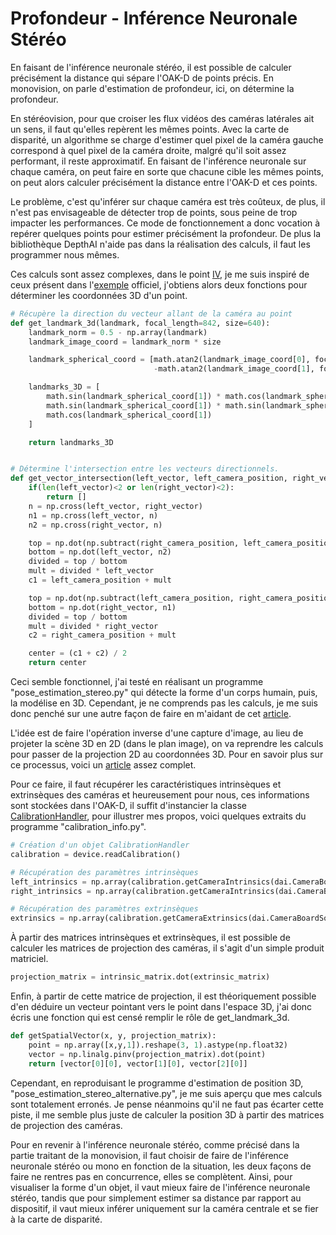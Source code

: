 # Profondeur - Inférence Neuronale Stéréo

En faisant de l'inférence neuronale stéréo, il est possible de calculer précisément la distance qui sépare l'OAK-D de points précis. En monovision, on parle d'estimation de profondeur, ici, on détermine la profondeur.

En stéréovision, pour que croiser les flux vidéos des caméras latérales ait un sens, il faut qu'elles repèrent les mêmes points. Avec la carte de disparité, un algorithme se charge d'estimer quel pixel de la caméra gauche correspond à quel pixel de la caméra droite, malgré qu'il soit assez performant, il reste approximatif. En faisant de l'inférence neuronale sur chaque caméra, on peut faire en sorte que chacune cible les mêmes points, on peut alors calculer précisément la distance entre l'OAK-D et ces points.

Le problème, c'est qu'inférer sur chaque caméra est très coûteux, de plus, il n'est pas envisageable de détecter trop de points, sous peine de trop impacter les performances. Ce mode de fonctionnement a donc vocation à repérer quelques points pour estimer précisément la profondeur. De plus la bibliothèque DepthAI n'aide pas dans la réalisation des calculs, il faut les programmer nous mêmes.

Ces calculs sont assez complexes, dans le point [IV](https://github.com/Ikomia-dev/ikomia-oakd/tree/main/IV-stereo_neural_inference), je me suis inspiré de ceux présent dans l'[exemple](https://github.com/luxonis/depthai-experiments/tree/master/gen2-triangulation) officiel, j'obtiens alors deux fonctions pour déterminer les coordonnées 3D d'un point.

```py
# Récupère la direction du vecteur allant de la caméra au point
def get_landmark_3d(landmark, focal_length=842, size=640):
    landmark_norm = 0.5 - np.array(landmark)
    landmark_image_coord = landmark_norm * size

    landmark_spherical_coord = [math.atan2(landmark_image_coord[0], focal_length),
                                -math.atan2(landmark_image_coord[1], focal_length) + math.pi / 2]

    landmarks_3D = [
        math.sin(landmark_spherical_coord[1]) * math.cos(landmark_spherical_coord[0]),
        math.sin(landmark_spherical_coord[1]) * math.sin(landmark_spherical_coord[0]),
        math.cos(landmark_spherical_coord[1])
    ]

    return landmarks_3D


# Détermine l'intersection entre les vecteurs directionnels.
def get_vector_intersection(left_vector, left_camera_position, right_vector, right_camera_position):
    if(len(left_vector)<2 or len(right_vector)<2):
        return []
    n = np.cross(left_vector, right_vector)
    n1 = np.cross(left_vector, n)
    n2 = np.cross(right_vector, n)

    top = np.dot(np.subtract(right_camera_position, left_camera_position), n2)
    bottom = np.dot(left_vector, n2)
    divided = top / bottom
    mult = divided * left_vector
    c1 = left_camera_position + mult

    top = np.dot(np.subtract(left_camera_position, right_camera_position), n1)
    bottom = np.dot(right_vector, n1)
    divided = top / bottom
    mult = divided * right_vector
    c2 = right_camera_position + mult

    center = (c1 + c2) / 2
    return center
```

Ceci semble fonctionnel, j'ai testé en réalisant un programme "pose_estimation_stereo.py" qui détecte la forme d'un corps humain, puis, la modélise en 3D. Cependant, je ne comprends pas les calculs, je me suis donc penché sur une autre façon de faire en m'aidant de cet [article](https://learnopencv.com/introduction-to-epipolar-geometry-and-stereo-vision/).

L'idée est de faire l'opération inverse d'une capture d'image, au lieu de projeter la scène 3D en 2D (dans le plan image), on va reprendre les calculs pour passer de la projection 2D au coordonnées 3D. Pour en savoir plus sur ce processus, voici un [article](https://learnopencv.com/geometry-of-image-formation/) assez complet.

Pour ce faire, il faut récupérer les caractéristiques intrinsèques et extrinsèques des caméras et heureusement pour nous, ces informations sont stockées dans l'OAK-D, il suffit d'instancier la classe [CalibrationHandler](https://docs.luxonis.com/projects/api/en/latest/references/python/#depthai.CalibrationHandler), pour illustrer mes propos, voici quelques extraits du programme "calibration_info.py".

```py
# Création d'un objet CalibrationHandler
calibration = device.readCalibration()

# Récupération des paramètres intrinsèques
left_intrinsics = np.array(calibration.getCameraIntrinsics(dai.CameraBoardSocket.LEFT, 1280, 720))
right_intrinsics = np.array(calibration.getCameraIntrinsics(dai.CameraBoardSocket.RIGHT, 1280, 720))

# Récupération des paramètres extrinsèques
extrinsics = np.array(calibration.getCameraExtrinsics(dai.CameraBoardSocket.LEFT, dai.CameraBoardSocket.RIGHT))
```

À partir des matrices intrinsèques et extrinsèques, il est possible de calculer les matrices de projection des caméras, il s'agit d'un simple produit matriciel.
```py
projection_matrix = intrinsic_matrix.dot(extrinsic_matrix)
```

Enfin, à partir de cette matrice de projection, il est théoriquement possible d'en déduire un vecteur pointant vers le point dans l'espace 3D, j'ai donc écris une fonction qui est censé remplir le rôle de get_landmark_3d.
```py
def getSpatialVector(x, y, projection_matrix):
    point = np.array([x,y,1]).reshape(3, 1).astype(np.float32)
    vector = np.linalg.pinv(projection_matrix).dot(point)
    return [vector[0][0], vector[1][0], vector[2][0]]
```

Cependant, en reproduisant le programme d'estimation de position 3D, "pose_estimation_stereo_alternative.py", je me suis aperçu que mes calculs sont totalement erronés. Je pense néanmoins qu'il ne faut pas écarter cette piste, il me semble plus juste de calculer la position 3D à partir des matrices de projection des caméras.

Pour en revenir à l'inférence neuronale stéréo, comme précisé dans la partie traitant de la monovision, il faut choisir de faire de l'inférence neuronale stéréo ou mono en fonction de la situation, les deux façons de faire ne rentres pas en concurrence, elles se complètent. Ainsi, pour visualiser la forme d'un objet, il vaut mieux faire de l'inférence neuronale stéréo, tandis que pour simplement estimer sa distance par rapport au dispositif, il vaut mieux inférer uniquement sur la caméra centrale et se fier à la carte de disparité.